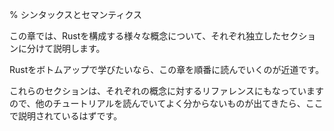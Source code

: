% シンタックスとセマンティクス
<!-- % Syntax and Semantics -->

<!-- This chapter breaks Rust down into small chunks, one for each concept. -->
この章では、Rustを構成する様々な概念について、それぞれ独立したセクションに分けて説明します。

<!-- If you’d like to learn Rust from the bottom up, reading this in order is a -->
<!-- great way to do that. -->
Rustをボトムアップで学びたいなら、この章を順番に読んでいくのが近道です。

<!-- These sections also form a reference for each concept, so if you’re reading -->
<!-- another tutorial and find something confusing, you can find it explained -->
<!-- somewhere in here. -->
これらのセクションは、それぞれの概念に対するリファレンスにもなっていますので、他のチュートリアルを読んでいてよく分からないものが出てきたら、ここで説明されているはずです。
